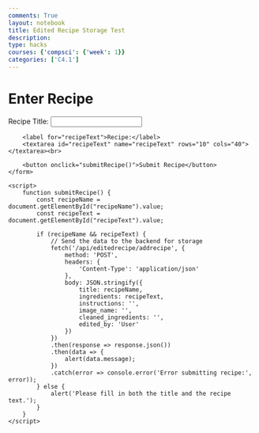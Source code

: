 ```yaml
---
comments: True
layout: notebook
title: Edited Recipe Storage Test 
description: 
type: hacks
courses: {'compsci': {'week': 1}}
categories: ['C4.1']
---
```


<html>
<head>
    <title>Recipe Input</title>
</head>
<body>
    <h1>Enter Recipe</h1>
    <form>
        <label for="recipeName">Recipe Title:</label>
        <input type="text" id="recipeName" name="recipeName"><br>

        <label for="recipeText">Recipe:</label>
        <textarea id="recipeText" name="recipeText" rows="10" cols="40"></textarea><br>

        <button onclick="submitRecipe()">Submit Recipe</button>
    </form>

    <script>
        function submitRecipe() {
            const recipeName = document.getElementById("recipeName").value;
            const recipeText = document.getElementById("recipeText").value;

            if (recipeName && recipeText) {
                // Send the data to the backend for storage
                fetch('/api/editedrecipe/addrecipe', {
                    method: 'POST',
                    headers: {
                        'Content-Type': 'application/json'
                    },
                    body: JSON.stringify({
                        title: recipeName,
                        ingredients: recipeText,
                        instructions: '',
                        image_name: '',
                        cleaned_ingredients: '',
                        edited_by: 'User'
                    })
                })
                .then(response => response.json())
                .then(data => {
                    alert(data.message);
                })
                .catch(error => console.error('Error submitting recipe:', error));
            } else {
                alert('Please fill in both the title and the recipe text.');
            }
        }
    </script>
</body>
</html>
